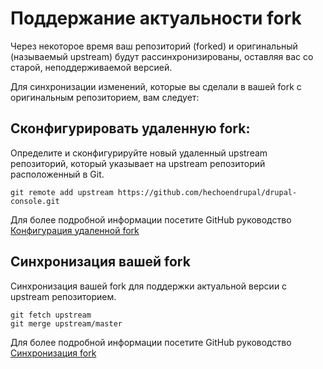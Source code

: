 # Поддержание актуальности fork

Через некоторое время ваш репозиторий (forked) и оригинальный (называемый upstream) будут рассинхронизированы, оставляя вас со старой, неподдерживаемой версией.

Для синхронизации изменений, которые вы сделали в вашей fork с оригинальным репозиторием, вам следует:

## Сконфигурировать удаленную fork:
Определите и сконфигурируйте новый удаленный upstream репозиторий, который указывает на upstream репозиторий расположенный в Git.
```
git remote add upstream https://github.com/hechoendrupal/drupal-console.git
```
Для более подробной информации посетите GitHub руководство [Конфигурация удаленной fork](https://help.github.com/articles/configuring-a-remote-for-a-fork/)

## Синхронизация вашей fork
Синхронизация вашей fork для поддержки актуальной версии с upstream репозиторием.
```
git fetch upstream
git merge upstream/master
```
Для более подробной информации посетите GitHub руководство [Синхронизация fork](https://help.github.com/articles/syncing-a-fork/)
